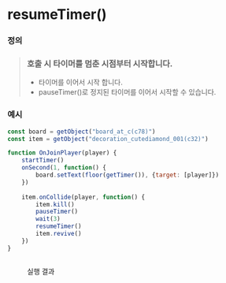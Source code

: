 # resumeTimer()

### 정의

> ### 호출 시 타이머를 멈춘 시점부터 시작합니다.
>
> * 타이머를 이어서 시작 합니다.
> * pauseTimer()로 정지된 타이머를 이어서 시작할 수 있습니다.



### 예시

```javascript
const board = getObject("board_at_c(c78)")
const item = getObject("decoration_cutediamond_001(c32)")

function OnJoinPlayer(player) {
    startTimer()
    onSecond(1, function() {
        board.setText(floor(getTimer()), {target: [player]})
    })
    
    item.onCollide(player, function() {
        item.kill()
        pauseTimer()
        wait(3)
        resumeTimer()
        item.revive()
    })
}
```

<figure><img src="../../../.gitbook/assets/화면_기록_2022-12-19_오후_5_41_25_AdobeExpress.gif" alt=""><figcaption><p>실행 결과</p></figcaption></figure>
